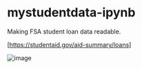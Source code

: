 # mystudentdata-ipynb
Making FSA student loan data readable.

[https://studentaid.gov/aid-summary/loans]

![image](https://github.com/evansekeful/mystudentdata-ipynb/assets/10162374/b5690ab2-609a-4162-8b9c-fccc95dd5879)
